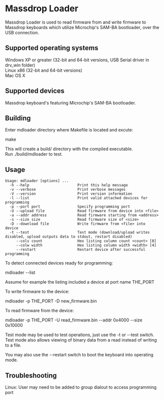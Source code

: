 # Massdrop Loader

Massdrop Loader is used to read firmware from and write firmware to Massdrop keyboards which utilize Microchip's SAM-BA bootloader, over the USB connection.

## Supported operating systems

Windows XP or greater (32-bit and 64-bit versions, USB Serial driver in drv_win folder)  
Linux x86 (32-bit and 64-bit versions)  
Mac OS X  

## Supported devices

Massdrop keyboard's featuring Microchip's SAM-BA bootloader.

## Building

Enter mdloader directory where Makefile is located and excute:

make

This will create a build/ directory with the compiled executable.  
Run ./build/mdloader to test.

## Usage
```
Usage: mdloader [options] ...
  -h --help                      Print this help message
  -v --verbose                   Print verbose messages
  -V --version                   Print version information
  -l --list                      Print valid attached devices for programming
  -p --port port                 Specify programming port
  -U --upload file               Read firmware from device into <file>
  -a --addr address              Read firmware starting from <address>
  -s --size size                 Read firmware size of <size>
  -D --download file             Write firmware from <file> into device
  -t --test                      Test mode (download/upload writes disabled, upload outputs data to stdout, restart disabled)
     --cols count                Hex listing column count <count> [8]
     --colw width                Hex listing column width <width> [4]
     --restart                   Restart device after successful programming
```
To detect connected devices ready for programming:

mdloader --list

Assume for example the listing included a device at port name THE_PORT

To write firmware to the device:

mdloader -p THE_PORT -D new_firmware.bin

To read firmware from the device:

mdloader -p THE_PORT -U read_firmware.bin --addr 0x4000 --size 0x10000

Test mode may be used to test operations, just use the -t or --test switch.  
Test mode also allows viewing of binary data from a read instead of writing to a file.

You may also use the --restart switch to boot the keyboard into operating mode.

## Troubleshooting

Linux: User may need to be added to group dialout to access programming port
